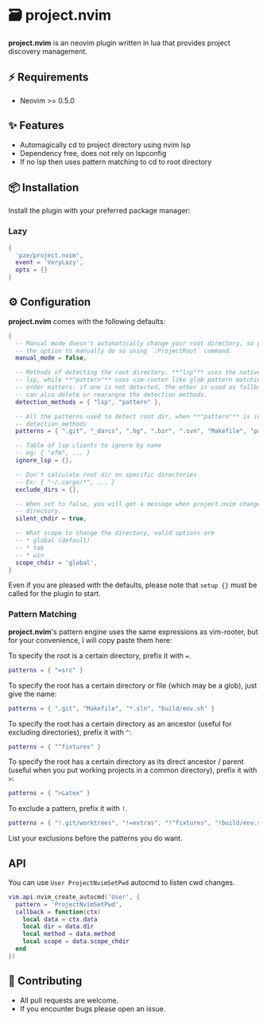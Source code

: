 # 🗃️ project.nvim

**project.nvim** is an neovim plugin written in lua that provides project discovery management.

## ⚡ Requirements

- Neovim >= 0.5.0

## ✨ Features

- Automagically cd to project directory using nvim lsp
- Dependency free, does not rely on lspconfig
- If no lsp then uses pattern matching to cd to root directory

## 📦 Installation

Install the plugin with your preferred package manager:

### Lazy

```lua
{
  'pze/project.nvim',
  event = 'VeryLazy',
  opts = {}
}
```

## ⚙️ Configuration

**project.nvim** comes with the following defaults:

```lua
{
  -- Manual mode doesn't automatically change your root directory, so you have
  -- the option to manually do so using `:ProjectRoot` command.
  manual_mode = false,

  -- Methods of detecting the root directory. **"lsp"** uses the native neovim
  -- lsp, while **"pattern"** uses vim-rooter like glob pattern matching. Here
  -- order matters: if one is not detected, the other is used as fallback. You
  -- can also delete or rearangne the detection methods.
  detection_methods = { "lsp", "pattern" },

  -- All the patterns used to detect root dir, when **"pattern"** is in
  -- detection_methods
  patterns = { ".git", "_darcs", ".hg", ".bzr", ".svn", "Makefile", "package.json" },

  -- Table of lsp clients to ignore by name
  -- eg: { "efm", ... }
  ignore_lsp = {},

  -- Don't calculate root dir on specific directories
  -- Ex: { "~/.cargo/*", ... }
  exclude_dirs = {},

  -- When set to false, you will get a message when project.nvim changes your
  -- directory.
  silent_chdir = true,

  -- What scope to change the directory, valid options are
  -- * global (default)
  -- * tab
  -- * win
  scope_chdir = 'global',
}
```

Even if you are pleased with the defaults, please note that `setup {}` must be
called for the plugin to start.

### Pattern Matching

**project.nvim**'s pattern engine uses the same expressions as vim-rooter, but
for your convenience, I will copy paste them here:

To specify the root is a certain directory, prefix it with `=`.

```lua
patterns = { "=src" }
```

To specify the root has a certain directory or file (which may be a glob), just
give the name:

```lua
patterns = { ".git", "Makefile", "*.sln", "build/env.sh" }
```

To specify the root has a certain directory as an ancestor (useful for
excluding directories), prefix it with `^`:

```lua
patterns = { "^fixtures" }
```

To specify the root has a certain directory as its direct ancestor / parent
(useful when you put working projects in a common directory), prefix it with
`>`:

```lua
patterns = { ">Latex" }
```

To exclude a pattern, prefix it with `!`.

```lua
patterns = { "!.git/worktrees", "!=extras", "!^fixtures", "!build/env.sh" }
```

List your exclusions before the patterns you do want.

## API

You can use `User ProjectNvimSetPwd` autocmd to listen cwd changes.

```lua
vim.api.nvim_create_autocmd('User', {
  pattern = 'ProjectNvimSetPwd',
  callback = function(ctx)
    local data = ctx.data
    local dir = data.dir
    local method = data.method
    local scope = data.scope_chdir
  end
})
```

## 🤝 Contributing

- All pull requests are welcome.
- If you encounter bugs please open an issue.
